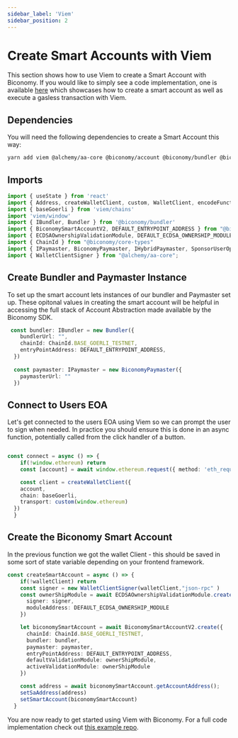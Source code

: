 ```yaml
---
sidebar_label: 'Viem'
sidebar_position: 2
---
```


# Create Smart Accounts with Viem

This section shows how to use Viem to create a Smart Account with Biconomy. If you would like to simply see a code implementation, one is available [here](https://github.com/bcnmy/biconomy_viem_example) which showcases how to create a smart account as well as execute a gasless transaction with Viem. 

## Dependencies

You will need the following dependencies to create a Smart Account this way:

```bash
yarn add viem @alchemy/aa-core @biconomy/account @biconomy/bundler @biconomy/common @biconomy/s @biconomy/modules @biconomy/paymaster
```

## Imports

```typescript
import { useState } from 'react'
import { Address, createWalletClient, custom, WalletClient, encodeFunctionData } from 'viem'
import { baseGoerli } from 'viem/chains'
import 'viem/window'
import { IBundler, Bundler } from '@biconomy/bundler'
import { BiconomySmartAccountV2, DEFAULT_ENTRYPOINT_ADDRESS } from "@biconomy/account"
import { ECDSAOwnershipValidationModule, DEFAULT_ECDSA_OWNERSHIP_MODULE } from "@biconomy/modules";
import { ChainId } from "@biconomy/core-types"
import { IPaymaster, BiconomyPaymaster, IHybridPaymaster, SponsorUserOperationDto, PaymasterMode } from '@biconomy/paymaster'
import { WalletClientSigner } from "@alchemy/aa-core";
```

## Create Bundler and Paymaster Instance

To set up the smart account lets instances of our bundler and Paymaster set up. These opitonal values in creating the smart account will be helpful in accessing the full stack of Account Abstraction made available by the Biconomy SDK. 

```typescript
 const bundler: IBundler = new Bundler({
    bundlerUrl: "",    
    chainId: ChainId.BASE_GOERLI_TESTNET,
    entryPointAddress: DEFAULT_ENTRYPOINT_ADDRESS,
  })
  
  const paymaster: IPaymaster = new BiconomyPaymaster({
    paymasterUrl: ""
  })
```

## Connect to Users EOA 

Let's get connected to the users EOA using Viem so we can prompt the user to sign when needed. In practice you should ensure this is done in an async function, potentially called from the click handler of a button. 

```typescript

const connect = async () => {
    if(!window.ethereum) return
    const [account] = await window.ethereum.request({ method: 'eth_requestAccounts' })

    const client = createWalletClient({
    account,
    chain: baseGoerli,
    transport: custom(window.ethereum)
  })
  }

```

## Create the Biconomy Smart Account

In the previous function we got the wallet Client - this should be saved in some sort of state variable depending on your frontend framework. 

```typescript
const createSmartAccount = async () => {
    if(!walletClient) return
    const signer = new WalletClientSigner(walletClient,"json-rpc" )
    const ownerShipModule = await ECDSAOwnershipValidationModule.create({
      signer: signer,
      moduleAddress: DEFAULT_ECDSA_OWNERSHIP_MODULE
    })

    let biconomySmartAccount = await BiconomySmartAccountV2.create({
      chainId: ChainId.BASE_GOERLI_TESTNET,
      bundler: bundler,
      paymaster: paymaster,
      entryPointAddress: DEFAULT_ENTRYPOINT_ADDRESS,
      defaultValidationModule: ownerShipModule,
      activeValidationModule: ownerShipModule
    })

    const address = await biconomySmartAccount.getAccountAddress();
    setSaAddress(address)
    setSmartAccount(biconomySmartAccount)
  }
```

You are now ready to get started using Viem with Biconomy. For a full code implementation check out [this example repo](https://github.com/bcnmy/biconomy_viem_example). 
